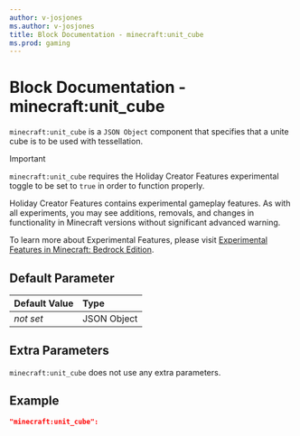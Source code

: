 ```yaml
---
author: v-josjones
ms.author: v-josjones
title: Block Documentation - minecraft:unit_cube
ms.prod: gaming
---
```


# Block Documentation - minecraft:unit_cube

`minecraft:unit_cube` is a `JSON Object` component that specifies that a unite cube is to be used with tessellation.

>[!IMPORTANT]
> `minecraft:unit_cube` requires the Holiday Creator Features experimental toggle to be set to `true` in order to function properly.
>
>Holiday Creator Features contains experimental gameplay features. As with all experiments, you may see additions, removals, and changes in functionality in Minecraft versions without significant advanced warning.
>
>To learn more about Experimental Features, please visit [Experimental Features in Minecraft: Bedrock Edition](../../../../../Documents/ExperimentalFeaturesToggle.md).

## Default Parameter

|Default Value|Type |
|:----|:----|
|*not set*| JSON Object|

## Extra Parameters

`minecraft:unit_cube` does not use any extra parameters.

## Example

```json
"minecraft:unit_cube":
```
